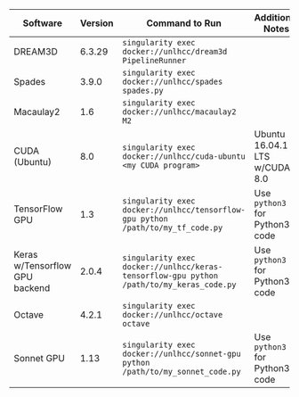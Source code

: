 | Software       | Version  | Command to Run | Additional Notes |
| --------       | -------- | --------       | ----- |
| DREAM3D        | 6.3.29    | `singularity exec docker://unlhcc/dream3d PipelineRunner`        | |
| Spades         | 3.9.0     | `singularity exec docker://unlhcc/spades spades.py` | |
| Macaulay2      | 1.6       | `singularity exec docker://unlhcc/macaulay2 M2` | |
| CUDA (Ubuntu)  | 8.0       | `singularity exec docker://unlhcc/cuda-ubuntu <my CUDA program>` | Ubuntu 16.04.1 LTS w/CUDA 8.0 |
| TensorFlow GPU | 1.3          | `singularity exec docker://unlhcc/tensorflow-gpu python /path/to/my_tf_code.py` | Use `python3` for Python3 code |
| Keras w/Tensorflow GPU backend| 2.0.4     | `singularity exec docker://unlhcc/keras-tensorflow-gpu python /path/to/my_keras_code.py` | Use `python3` for Python3 code |
| Octave         | 4.2.1     | `singularity exec docker://unlhcc/octave octave` | |
| Sonnet GPU     | 1.13      | `singularity exec docker://unlhcc/sonnet-gpu python /path/to/my_sonnet_code.py` | Use `python3` for Python3 code |
